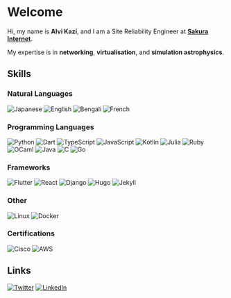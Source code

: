 # Welcome

Hi, my name is **Alvi Kazi**, and I am a Site Reliability Engineer at [**Sakura Internet**](https://github.com/sakura-internet).

My expertise is in **networking**, **virtualisation**, and **simulation astrophysics**.

## Skills

### Natural Languages

![Japanese](https://img.shields.io/badge/🇯🇵_Japanese-25_years-grey?style=flat&labelColor=darkred)
![English](https://img.shields.io/badge/🇬🇧_English-20_years-grey?style=flat&labelColor=gold)
![Bengali](https://img.shields.io/badge/🇧🇩_Bengali-25_years-grey?style=flat&labelColor=darkgreen)
![French](https://img.shields.io/badge/🇫🇷_French-10_years-grey?style=flat&labelColor=silver)

### Programming Languages

![Python](https://img.shields.io/badge/Python-10_years-grey?style=flat&logo=python&logoColor=ffdd54&labelColor=3670A0)
![Dart](https://img.shields.io/badge/Dart-1_year-grey?style=flat&logo=dart&logoColor=white&labelColor=%230175C2)
![TypeScript](https://img.shields.io/badge/TypeScript-4_years-grey?style=flat&logo=typescript&logoColor=white&labelColor=%23007ACC)
![JavaScript](https://img.shields.io/badge/JavaScript-4_years-grey?style=flat&logo=javascript&logoColor=%23F7DF1E&labelColor=%23323330)
![Kotlin](https://img.shields.io/badge/Kotlin-2_years-grey?style=flat&logo=kotlin&logoColor=white&labelColor=%237F52FF)
![Julia](https://img.shields.io/badge/Julia-1_year-grey?style=flat&logo=julia&logoColor=white&labelColor=9558B2)
![Ruby](https://img.shields.io/badge/Ruby-2_years-grey?style=flat&logo=ruby&logoColor=white&labelColor=%23CC342D)
![OCaml](https://img.shields.io/badge/OCaml-1_year-grey?style=flat&logo=ocaml&logoColor=white&labelColor=orange)
![Java](https://img.shields.io/badge/Java-2_years-grey?style=flat&logo=openjdk&logoColor=white&labelColor=%23ED8B00)
![C](https://img.shields.io/badge/C-2_years-grey?style=flat&logo=c&logoColor=white&labelColor=%2300599C)
![Go](https://img.shields.io/badge/Go-2_years-grey?style=flat&logo=go&logoColor=white&labelColor=%2300599C)

### Frameworks

![Flutter](https://img.shields.io/badge/Flutter-1_year-grey?style=flat&logo=flutter&logoColor=white&labelColor=%2302569B)
![React](https://img.shields.io/badge/React-1_year-grey?style=flat&logo=react&logoColor=%2361DAFB&labelColor=%2320232a)
![Django](https://img.shields.io/badge/Django-4_years-grey?style=flat&logo=django&logoColor=white&labelColor=%23092E20)
![Hugo](https://img.shields.io/badge/Hugo-1_year-grey?style=flat&logo=hugo&labelColor=black)
![Jekyll](https://img.shields.io/badge/Jekyll-2_years-grey?style=flat&logo=jekyll&logoColor=red&labelColor=333)

### Other

![Linux](https://img.shields.io/badge/Linux-13_years-grey?style=flat&logo=linux&logoColor=white&labelColor=%230175C2)
![Docker](https://img.shields.io/badge/Docker-3_years-grey?style=flat&logo=docker&logoColor=white&labelColor=%230175C2)

### Certifications

![Cisco](https://img.shields.io/badge/CCNA-in_progress-grey?style=flat&logo=cisco&logoColor=white&labelColor=00bceb)
![AWS](https://img.shields.io/badge/AWS_SAA-in_progress-grey?style=flat&logo=amazon-aws&logoColor=white&labelColor=FF9900)

<!-- ## Experience

### Research

**Optimising Epidemic Routing in Delay Tolerant Networks based on Genetic Algorithm**
<br>
*Undergraduate Thesis - March 2021*

**Optimisation of Radiative Transfer Calculations using Genetic Algorithms**
<br>
*Masters Thesis - March 2023*

### Work
 -->

## Links

[![Twitter](https://img.shields.io/badge/Twitter-@CtrlAltF7;_-grey?style=flat&logo=twitter&logoColor=white&labelColor=blue)](https://twitter.com/CtrlAltF7)
[![LinkedIn](https://img.shields.io/badge/LinkedIn-akra-grey?style=flat&logo=linkedin&logoColor=white&labelColor=blue)](https://www.linkedin.com/in/akra/)
